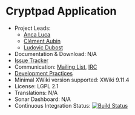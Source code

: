 # Cryptpad Application



* Project Leads:
  * [Anca Luca](http://www.xwiki.org/xwiki/bin/view/XWiki/lucaa)
  * [Clément Aubin](http://www.xwiki.org/xwiki/bin/view/XWiki/caubin)
  * [Ludovic Dubost](http://www.xwiki.org/xwiki/bin/view/XWiki/ludovic)
* Documentation & Download: N/A
* [Issue Tracker](http://jira.xwiki.org/browse/CRYPTPAD)
* Communication: [Mailing List](http://dev.xwiki.org/xwiki/bin/view/Community/MailingLists), [IRC](http://dev.xwiki.org/xwiki/bin/view/Community/IRC)
* [Development Practices](http://dev.xwiki.org)
* Minimal XWiki version supported: XWiki 9.11.4
* License: LGPL 2.1
* Translations: N/A
* Sonar Dashboard: N/A
* Continuous Integration Status: [![Build Status](http://ci.xwiki.org/job/XWiki%20Contrib/job/application-cryptpad/job/master/badge/icon)](http://ci.xwiki.org/job/XWiki%20Contrib/job/application-cryptpad/job/master/)
